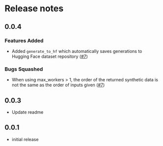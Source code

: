 # Release notes

<!-- do not remove -->

## 0.0.4

### Features Added

- Added `generate_to_hf` which automatically saves generations to Hugging Face dataset repository ([#7](https://github.com/AnswerDotAI/fastdata/pull/9))

### Bugs Squashed

- When using max_workers > 1, the order of the returned synthetic data is not the same as the order of inputs given ([#7](https://github.com/AnswerDotAI/fastdata/issues/7))


## 0.0.3
- Update readme



## 0.0.1

- initial release


